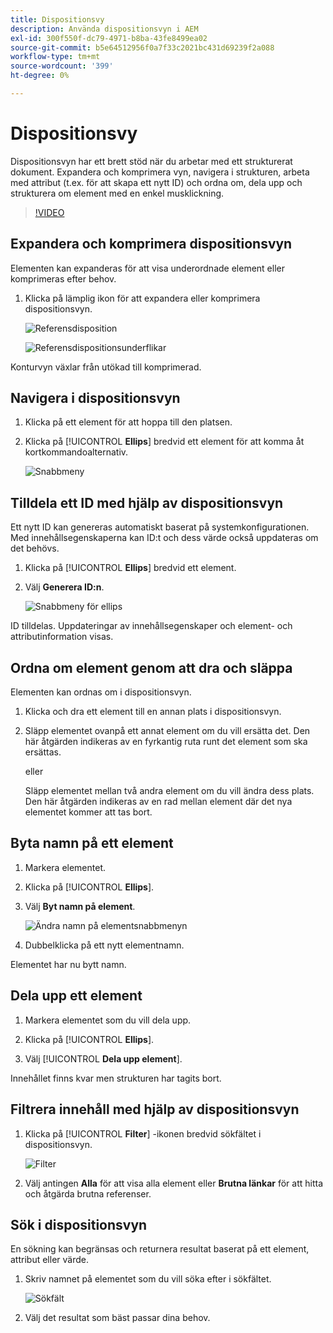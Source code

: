```yaml
---
title: Dispositionsvy
description: Använda dispositionsvyn i AEM
exl-id: 300f550f-dc79-4971-b8ba-43fe8499ea02
source-git-commit: b5e64512956f0a7f33c2021bc431d69239f2a088
workflow-type: tm+mt
source-wordcount: '399'
ht-degree: 0%

---
```


# Dispositionsvy

Dispositionsvyn har ett brett stöd när du arbetar med ett strukturerat dokument. Expandera och komprimera vyn, navigera i strukturen, arbeta med attribut (t.ex. för att skapa ett nytt ID) och ordna om, dela upp och strukturera om element med en enkel musklickning.

>[!VIDEO](https://video.tv.adobe.com/v/342767)

## Expandera och komprimera dispositionsvyn

Elementen kan expanderas för att visa underordnade element eller komprimeras efter behov.

1. Klicka på lämplig ikon för att expandera eller komprimera dispositionsvyn.

   ![Referensdisposition](images/lesson-6/outline-collapsed-before.png)

   ![Referensdispositionsunderflikar](images/lesson-6/outline-expanded-after.png)

Konturvyn växlar från utökad till komprimerad.

## Navigera i dispositionsvyn

1. Klicka på ett element för att hoppa till den platsen.

2. Klicka på [!UICONTROL **Ellips**] bredvid ett element för att komma åt kortkommandoalternativ.

   ![Snabbmeny](images/lesson-6/shortcut-options.png)

## Tilldela ett ID med hjälp av dispositionsvyn

Ett nytt ID kan genereras automatiskt baserat på systemkonfigurationen. Med innehållsegenskaperna kan ID:t och dess värde också uppdateras om det behövs.

1. Klicka på [!UICONTROL **Ellips**] bredvid ett element.

2. Välj **Generera ID:n**.

   ![Snabbmeny för ellips](images/lesson-6/ellipsis-popup.png)

ID tilldelas. Uppdateringar av innehållsegenskaper och element- och attributinformation visas.

## Ordna om element genom att dra och släppa

Elementen kan ordnas om i dispositionsvyn.

1. Klicka och dra ett element till en annan plats i dispositionsvyn.

2. Släpp elementet ovanpå ett annat element om du vill ersätta det. Den här åtgärden indikeras av en fyrkantig ruta runt det element som ska ersättas.

   eller

   Släpp elementet mellan två andra element om du vill ändra dess plats. Den här åtgärden indikeras av en rad mellan element där det nya elementet kommer att tas bort.

## Byta namn på ett element

1. Markera elementet.

2. Klicka på [!UICONTROL **Ellips**].

3. Välj **Byt namn på element**.

   ![Ändra namn på elementsnabbmenyn](images/lesson-6/rename-before.png)

4. Dubbelklicka på ett nytt elementnamn.

Elementet har nu bytt namn.

## Dela upp ett element

1. Markera elementet som du vill dela upp.

2. Klicka på [!UICONTROL **Ellips**].

3. Välj [!UICONTROL **Dela upp element**].

Innehållet finns kvar men strukturen har tagits bort.

## Filtrera innehåll med hjälp av dispositionsvyn

1. Klicka på [!UICONTROL **Filter**] -ikonen bredvid sökfältet i dispositionsvyn.

   ![Filter](images/lesson-6/filter-icon.png)

2. Välj antingen **Alla** för att visa alla element eller **Brutna länkar** för att hitta och åtgärda brutna referenser.

## Sök i dispositionsvyn

En sökning kan begränsas och returnera resultat baserat på ett element, attribut eller värde.

1. Skriv namnet på elementet som du vill söka efter i sökfältet.

   ![Sökfält](images/lesson-6/search-bar.png)

2. Välj det resultat som bäst passar dina behov.
